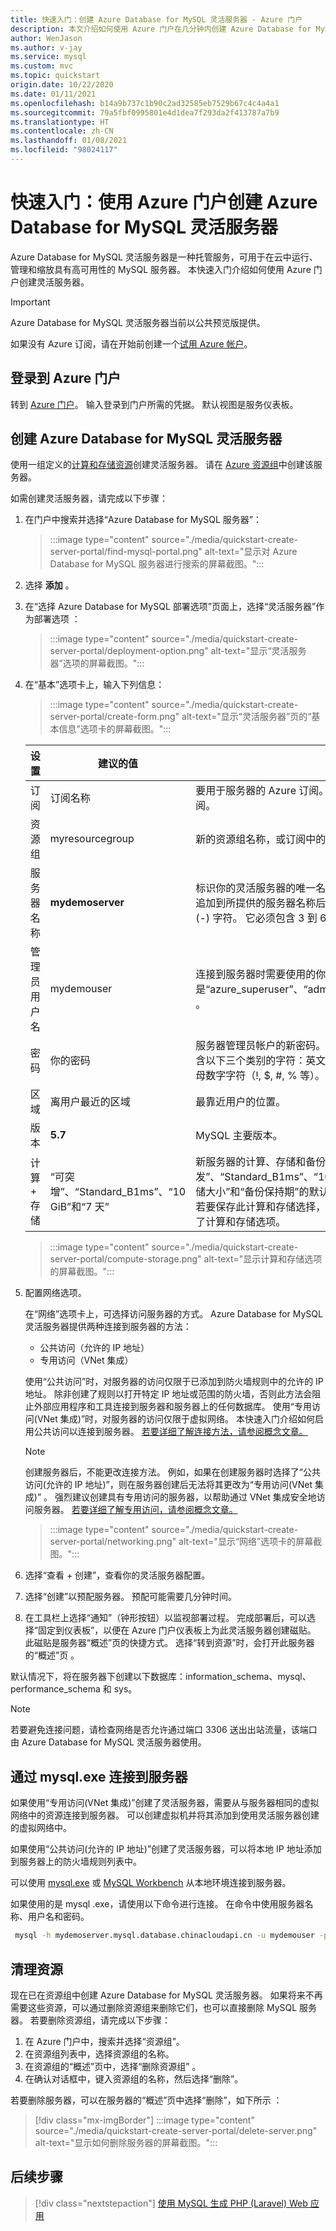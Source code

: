 ```yaml
---
title: 快速入门：创建 Azure Database for MySQL 灵活服务器 - Azure 门户
description: 本文介绍如何使用 Azure 门户在几分钟内创建 Azure Database for MySQL 灵活服务器。
author: WenJason
ms.author: v-jay
ms.service: mysql
ms.custom: mvc
ms.topic: quickstart
origin.date: 10/22/2020
ms.date: 01/11/2021
ms.openlocfilehash: b14a9b737c1b90c2ad32585eb7529b67c4c4a4a1
ms.sourcegitcommit: 79a5fbf0995801e4d1dea7f293da2f413787a7b9
ms.translationtype: HT
ms.contentlocale: zh-CN
ms.lasthandoff: 01/08/2021
ms.locfileid: "98024117"
---
```

# <a name="quickstart-use-the-azure-portal-to-create-an-azure-database-for-mysql-flexible-server"></a>快速入门：使用 Azure 门户创建 Azure Database for MySQL 灵活服务器

Azure Database for MySQL 灵活服务器是一种托管服务，可用于在云中运行、管理和缩放具有高可用性的 MySQL 服务器。 本快速入门介绍如何使用 Azure 门户创建灵活服务器。

> [!IMPORTANT] 
> Azure Database for MySQL 灵活服务器当前以公共预览版提供。

如果没有 Azure 订阅，请在开始前创建一个[试用 Azure 帐户](https://www.microsoft.com/china/azure/index.html?fromtype=cn)。

## <a name="sign-in-to-the-azure-portal"></a>登录到 Azure 门户
转到 [Azure 门户](https://portal.azure.cn/)。 输入登录到门户所需的凭据。 默认视图是服务仪表板。

## <a name="create-an-azure-database-for-mysql-flexible-server"></a>创建 Azure Database for MySQL 灵活服务器

使用一组定义的[计算和存储资源](./concepts-compute-storage.md)创建灵活服务器。 请在 [Azure 资源组](../../azure-resource-manager/management/overview.md)中创建该服务器。

如需创建灵活服务器，请完成以下步骤：

1. 在门户中搜索并选择“Azure Database for MySQL 服务器”：
    
    > :::image type="content" source="./media/quickstart-create-server-portal/find-mysql-portal.png" alt-text="显示对 Azure Database for MySQL 服务器进行搜索的屏幕截图。":::

2. 选择 **添加** 。 

3. 在“选择 Azure Database for MySQL 部署选项”页面上，选择“灵活服务器”作为部署选项 ：
     
    > :::image type="content" source="./media/quickstart-create-server-portal/deployment-option.png" alt-text="显示“灵活服务器”选项的屏幕截图。":::    

4. 在“基本”选项卡上，输入下列信息： 

    > :::image type="content" source="./media/quickstart-create-server-portal/create-form.png" alt-text="显示“灵活服务器”页的“基本信息”选项卡的屏幕截图。"::: 
                                    
    |**设置**|**建议的值**|**说明**|
    |---|---|---|
    订阅|订阅名称|要用于服务器的 Azure 订阅。 如果你有多个订阅，请选择要计费的资源所在的订阅。|
    资源组| myresourcegroup| 新的资源组名称，或订阅中的现有资源组。|
    服务器名称 |**mydemoserver**|标识你的灵活服务器的唯一名称。 域名 `mysql.database.chinacloudapi.cn` 将追加到所提供的服务器名称后面。 服务器名称只能包含小写字母、数字和连字符 (-) 字符。 它必须包含 3 到 63 个字符。|
    管理员用户名 |mydemouser| 连接到服务器时需要使用的你自己的登录帐户。 管理员用户名不能是“azure_superuser”、“admin”、“administrator”、“root”、“guest”或“public”     。|
    密码 |你的密码| 服务器管理员帐户的新密码。 该密码必须包含 8 到 128 个字符。 密码还必须包含以下三个类别的字符：英文大写字母、英文小写字母、数字（0 到 9）和非字母数字字符（!, $, #, % 等）。|
    区域|离用户最近的区域| 最靠近用户的位置。|
    版本|**5.7**| MySQL 主要版本。|
    计算 + 存储 | “可突增”、“Standard_B1ms”、“10 GiB”和“7 天”    | 新服务器的计算、存储和备份配置。 选择“配置服务器”。 “可突发”、“Standard_B1ms”、“10 GiB”和“7 天”分别是“计算层”、“计算大小”、“存储大小”和“备份保持期”的默认值       。 可按原样保留这些值，也可对其进行调整。 若要保存此计算和存储选择，请选择“保存”继续进行配置。 下面的屏幕截图显示了计算和存储选项。|
    
    > :::image type="content" source="./media/quickstart-create-server-portal/compute-storage.png" alt-text="显示计算和存储选项的屏幕截图。":::

5. 配置网络选项。

    在“网络”选项卡上，可选择访问服务器的方式。 Azure Database for MySQL 灵活服务器提供两种连接到服务器的方法： 
   - 公共访问（允许的 IP 地址）
   - 专用访问（VNet 集成） 
   
   使用“公共访问”时，对服务器的访问仅限于已添加到防火墙规则中的允许的 IP 地址。 除非创建了规则以打开特定 IP 地址或范围的防火墙，否则此方法会阻止外部应用程序和工具连接到服务器和服务器上的任何数据库。 使用“专用访问(VNet 集成)”时，对服务器的访问仅限于虚拟网络。 本快速入门介绍如何启用公共访问以连接到服务器。 [若要详细了解连接方法，请参阅概念文章。](./concepts-networking.md)

    > [!NOTE]
    > 创建服务器后，不能更改连接方法。 例如，如果在创建服务器时选择了“公共访问(允许的 IP 地址)”，则在服务器创建后无法将其更改为“专用访问(VNet 集成)” 。 强烈建议创建具有专用访问的服务器，以帮助通过 VNet 集成安全地访问服务器。 [若要详细了解专用访问，请参阅概念文章。](./concepts-networking.md)

    > :::image type="content" source="./media/quickstart-create-server-portal/networking.png" alt-text="显示“网络”选项卡的屏幕截图。":::  

6. 选择“查看 + 创建”，查看你的灵活服务器配置。

7. 选择“创建”以预配服务器。 预配可能需要几分钟时间。

8. 在工具栏上选择“通知”（钟形按钮）以监视部署过程。 完成部署后，可以选择“固定到仪表板”，以便在 Azure 门户仪表板上为此灵活服务器创建磁贴。 此磁贴是服务器“概述”页的快捷方式。 选择“转到资源”时，会打开此服务器的“概述”页 。

默认情况下，将在服务器下创建以下数据库：information_schema、mysql、performance_schema 和 sys。

> [!NOTE]
> 若要避免连接问题，请检查网络是否允许通过端口 3306 送出出站流量，该端口由 Azure Database for MySQL 灵活服务器使用。  

## <a name="connect-to-the-server-by-using-mysqlexe"></a>通过 mysql.exe 连接到服务器

如果使用“专用访问(VNet 集成)”创建了灵活服务器，需要从与服务器相同的虚拟网络中的资源连接到服务器。 可以创建虚拟机并将其添加到使用灵活服务器创建的虚拟网络中。

如果使用“公共访问(允许的 IP 地址)”创建了灵活服务器，可以将本地 IP 地址添加到服务器上的防火墙规则列表中。

可以使用 [mysql.exe](https://dev.mysql.com/doc/refman/8.0/en/mysql.html) 或 [MySQL Workbench](./connect-workbench.md) 从本地环境连接到服务器。 

如果使用的是 mysql .exe，请使用以下命令进行连接。 在命令中使用服务器名称、用户名和密码。 

```bash
 mysql -h mydemoserver.mysql.database.chinacloudapi.cn -u mydemouser -p
```
## <a name="clean-up-resources"></a>清理资源
现在已在资源组中创建 Azure Database for MySQL 灵活服务器。 如果将来不再需要这些资源，可以通过删除资源组来删除它们，也可以直接删除 MySQL 服务器。 若要删除资源组，请完成以下步骤：

1. 在 Azure 门户中，搜索并选择“资源组”。
1. 在资源组列表中，选择资源组的名称。
1. 在资源组的“概述”页中，选择“删除资源组” 。
1. 在确认对话框中，键入资源组的名称，然后选择“删除”。

若要删除服务器，可以在服务器的“概述”页中选择“删除”，如下所示 ：

> [!div class="mx-imgBorder"]
> :::image type="content" source="./media/quickstart-create-server-portal/delete-server.png" alt-text="显示如何删除服务器的屏幕截图。":::

## <a name="next-steps"></a>后续步骤

> [!div class="nextstepaction"]
> [使用 MySQL 生成 PHP (Laravel) Web 应用](tutorial-php-database-app.md)